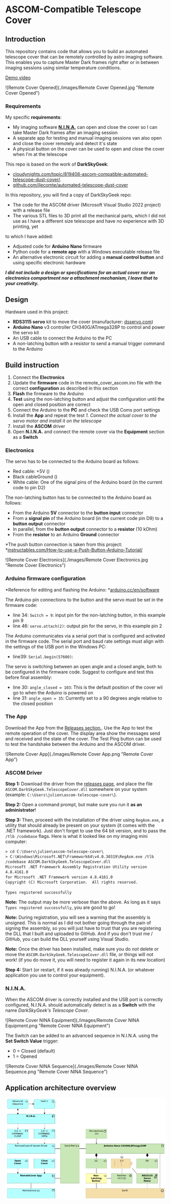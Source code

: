 # ASCOM-Compatible Telescope Cover

## Introduction

This repository contains code that allows you to build an automated telescope cover that can be remotely controlled by astro imaging software. This enables you to capture Master Dark frames right after or in between imaging sessions using similar temperature conditions. 

[Demo video](https://youtube.com/shorts/TBGS7q0xyxU) 

![Remote Cover Opened](./images/Remote Cover Opened.jpg  "Remote Cover Opened")



### Requirements

My specific **requirements**:

- My imaging software [**N.I.N.A.**](https://nighttime-imaging.eu/)  can open and close the cover so I can take Master Dark frames after an imaging session
- A separate app for testing and manual imaging sessions van also open and close the cover remotely and detect it's state 
- A physical button on the cover can be used to open and close the cover when I'm at the telescope 

This repo is based on the work of **DarkSkyGeek**:

- [cloudynights.com/topic/819408-ascom-compatible-automated-telescope-dust-cover/](https://www.cloudynights.com/topic/819408-ascom-compatible-automated-telescope-dust-cover/).
- [github.com/jlecomte/automated-telescope-dust-cover](https://github.com/jlecomte/automated-telescope-dust-cover)

In this repository, you will find a copy of DarkSkyGeek repo:

- The code for the ASCOM driver (Microsoft Visual Studio 2022 project) with a release file
- The various STL files to 3D print all the mechanical parts, which I did not use as I have a different size telescope and have no experience with 3D printing, yet

to which I have added:

- Adjusted code for **Arduino Nano** firmware
- Python code for a **remote app** with a Windows executable release file
- An alternative electronic circuit for adding a **manual control button** and using specific electronic hardware

***I did not include a design or specifications for an actual cover nor an electronics compartment nor a attachment mechanism, I leave that to your creativity.***

## Design

Hardware used in this project:

- **RDS3115 servo** kit to move the cover (manufacturer: [dsservo.com](https://www.dsservo.com/show_imgnews.asp?id=417)) 
- **Arduino Nano** v3 controller CH340G/ATmega328P to control and power the servo kit
- An USB cable to connect the Arduino to the PC
- A non-latching button with a resistor to send a manual trigger command to the Arduino

## Build instruction 

1. Connect the **Electronics**
1. Update the **firmware** code in the remote_cover_ascom.ino file with the correct **configuration** as described in this section
1. **Flash** the firmware to the Arduino
1. **Test** using the non-latching button and adjust the configuration until the open and closed position are correct
1. Connect the Arduino to the **PC** and check the USB Coms port settings
1. Install the **App** and repeat the test
*1. Connect the actual cover to the servo motor and install it on the telescope*
1. Install the **ASCOM** driver
1. Open **N.I.N.A.** and connect the remote cover via the **Equipment** section as a **Switch**

### Electronics

The servo has to be connected to the Arduino board as follows: 

- Red cable: +5V ()
- Black cableGround ()
- White cable: One of the signal pins of the Arduino board (in the current code to pin D2) 

The non-latching button has to be connected to the Arduino board as follows:

- From the Arduino **5V** connector to the **button input** connector
- From a **signal pin** of the Arduino board (in the current code pin D9) to a **button output** connector
- In parallel, from the **button output** connector to a **resistor** (10 kOhm)
- From the **resistor** to an Arduino **Ground** connector

*The push button connection is taken from this project: *[instructables.com/How-to-use-a-Push-Button-Arduino-Tutorial/](https://www.instructables.com/How-to-use-a-Push-Button-Arduino-Tutorial/) 

![Remote Cover Electronics](./images/Remote Cover Electronics.jpg  "Remote Cover Electronics")

### Arduino firmware configuration

*Reference for editing and flashing the Arduino: *[arduino.cc/en/software](https://www.arduino.cc/en/software)

The Arduino pin connections to the button and the servo must be set in the firmware code:

- line 34: `Switch = 9`: input pin for the non-latching button, in this example pin 9
- line 46: `servo.attach(2)`: output pin for the servo, in this example pin 2

The Arduino communicates via a serial port that is configured and activated in the firmware code. 
The serial port and baud rate settings must align with the settings of the USB port in the Windows PC:

- line39: `Serial.begin(57600)`: 

The servo is switching between an open angle and a closed angle, both to be configured in the firmware code.
Suggest to configure and test this before final assembly:

- line 30: `angle_closed = 103`: This is the default position of the cover wil go to when the Arduino is powered on
- line 31: `angle_open = 35`: Currently set to a 90 degrees angle relative to the closed position

### The App

Download the App from the [Releases section.](https://github.com/jlecomte/ascom-telescope-cover/releases).
Use the App to test the remote operation of the cover. The display area show the messages send and received and the state of the cover. The Test Ping button can be used to test the handshake between the Arduino and the ASCOM driver.

![Remote Cover App](./images/Remote Cover App.png  "Remote Cover App")

### ASCOM Driver

**Step 1:** Download the driver from the [releases page](https://github.com/jlecomte/ascom-telescope-cover/releases), and place the file `ASCOM.DarkSkyGeek.TelescopeCover.dll` somewhere on your system (example: `C:\Users\julien\ascom-telescope-cover\`).

**Step 2:** Open a command prompt, but make sure you run it **as an administrator**!

**Step 3:** Then, proceed with the installation of the driver using `RegAsm.exe`, a utility that should already be present on your system (it comes with the .NET framework). Just don't forget to use the 64 bit version, and to pass the `/tlb /codebase` flags. Here is what it looked like on my imaging mini computer:

```
> cd C:\Users\julien\ascom-telescope-cover\
> C:\Windows\Microsoft.NET\Framework64\v4.0.30319\RegAsm.exe /tlb /codebase ASCOM.DarkSkyGeek.TelescopeCover.dll
Microsoft .NET Framework Assembly Registration Utility version 4.8.4161.0
for Microsoft .NET Framework version 4.8.4161.0
Copyright (C) Microsoft Corporation.  All rights reserved.

Types registered successfully
```

**Note:** The output may be more verbose than the above. As long as it says `Types registered successfully`, you are good to go!

**Note:** During registration, you will see a warning that the assembly is unsigned. This is normal as I did not bother going through the pain of signing the assembly, so you will just have to trust that you are registering the DLL that I built and uploaded to GitHub. And if you don't trust me / GitHub, you can build the DLL yourself using Visual Studio.

**Note:** Once the driver has been installed, make sure you do _not_ delete or move the `ASCOM.DarkSkyGeek.TelescopeCover.dll` file, or things will not work! (if you do move it, you will need to register it again in its new location)

**Step 4:** Start (or restart, if it was already running) N.I.N.A. (or whatever application you use to control your equipment).

### N.I.N.A.

When the ASCOM driver is correctly installed and the USB port is correctly configured, N.I.N.A. should automatically detect is as a **Switch** with the name *DarkSkyGeek's Telescope Cover*.

![Remote Cover NINA Equipment](./images/Remote Cover NINA Equipment.png  "Remote Cover NINA Equipment")

The Switch can be added to an advanced sequence in N.I.N.A. using the **Set Switch Value** trigger:

- 0 = Closed (default)
- 1 = Opened

![Remote Cover NINA Sequence](./images/Remote Cover NINA Sequence.png  "Remote Cover NINA Sequence")

## Application architecture overview

![Remote Cover Architecture](./images/RemoteCoverArchitecture.png  "Remote Cover Architecture")



